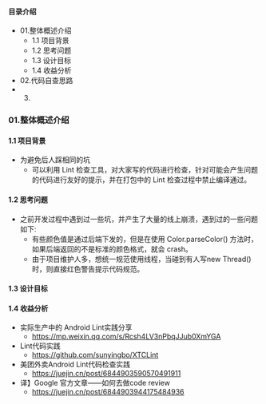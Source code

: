 #### 目录介绍
- 01.整体概述介绍
    - 1.1 项目背景
    - 1.2 思考问题
    - 1.3 设计目标
    - 1.4 收益分析
- 02.代码自查思路
- 03.



### 01.整体概述介绍
#### 1.1 项目背景
- 为避免后人踩相同的坑
    - 可以利用 Lint 检查工具，对大家写的代码进行检查，针对可能会产生问题的代码进行友好的提示，并在打包中的 Lint 检查过程中禁止编译通过。


#### 1.2 思考问题
- 之前开发过程中遇到过一些坑，并产生了大量的线上崩溃，遇到过的一些问题如下:
    - 有些颜色值是通过后端下发的，但是在使用 Color.parseColor() 方法时，如果后端返回的不是标准的颜色格式，就会 crash。
    - 由于项目维护人多，想统一规范使用线程，当碰到有人写new Thread()时，则直接红色警告提示代码规范。



#### 1.3 设计目标



#### 1.4 收益分析



















- 实际生产中的 Android Lint实践分享
    - https://mp.weixin.qq.com/s/Rcsh4LV3nPbqJJub0XmYGA
- Lint代码实践
    - https://github.com/sunyingbo/XTCLint
- 美团外卖Android Lint代码检查实践
    - https://juejin.cn/post/6844903590570491911
- 译】Google 官方文章——如何去做code review
    - https://juejin.cn/post/6844903944175484936





